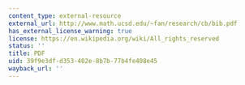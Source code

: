 ```yaml
---
content_type: external-resource
external_url: http://www.math.ucsd.edu/~fan/research/cb/bib.pdf
has_external_license_warning: true
license: https://en.wikipedia.org/wiki/All_rights_reserved
status: ''
title: PDF
uid: 39f9e3df-d353-402e-8b7b-77b4fe408e45
wayback_url: ''
---
```

